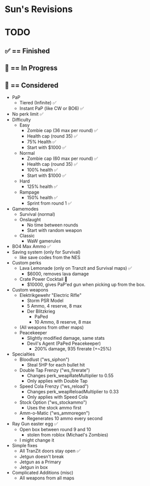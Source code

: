 # Sun's Revisions

# TODO
## ✅ == Finished
## 🔁 == In Progress
## 🤔 == Considered
- PaP
	- Tiered (Infinite) ✅
	- Instant PaP (like CW or BO6) ✅
- No perk limit ✅
- Difficulty
	- Easy
		- Zombie cap (36 max per round) ✅
		- Health cap (round 35) ✅
		- 75% Health ✅
		- Start with $1000 ✅
	- Normal
		- Zombie cap (60 max per round) ✅
		- Health cap (round 35) ✅
		- 100% health ✅
		- Start with $1000 ✅
	- Hard
		- 125% health ✅
	- Rampage
		- 150% health ✅
		- Sprint from round 1 ✅
- Gamemodes
	- Survival (normal)
	- Onslaught
		- No time between rounds
		- Start with random weapon
	- Classic
		- WaW gamerules
- BO4 Max Ammo ✅
- Saving system (only for Survival)
	- like save codes from the NES
- Custom perks
	- Lava Lemonade (only on Tranzit and Survival maps) ✅
		- $6000, removes lava damage
	- Crate Power Cocktail 🔁
		- $10000, gives PaP'ed gun when picking up from the box.
- Custom weapons
	- Elektrikgewehr "Electric Rifle"
		- Storm PSR Model
		- 5 Ammo, 4 reserve, 8 max
		- Der Blitzkrieg
			- PaPed
			- 10 Ammo, 8 reserve, 8 max
	- (All weapons from other maps)
	- Peacekeeper
		- Slightly modified damage, same stats
		- Devil's Agent (PaPed Peacekeeper)
			- 200% damage, 935 firerate (+~25%)
- Specialties
	- Bloodlust ("ws_siphon")
		- Steal 5HP for each bullet hit
	- Double Tap Frenzy ("ws_firerate")
		- Changes perk_weapRateMultiplier to 0.55
		- Only applies with Double Tap
	- Speed Cola Frenzy ("ws_reload")
		- Changes perk_weapReloadMultiplier to 0.33
		- Only applies with Speed Cola
	- Stock Option ("ws_stockammo")
		- Uses the stock ammo first
	- Amm-o-Matic ("ws_ammoregen")
		- Regenerates 10 ammo every second
- Ray Gun easter egg ✅
	- Open box between round 9 and 10
		- stolen from roblox (Michael's Zombies)
	- I might change it
- Simple fixes
	- All TranZit doors stay open ✅
	- Jetgun doesn't break
	- Jetgun as a Primary
	- Jetgun in box
- Complicated Additions (misc)
	- All weapons from all maps